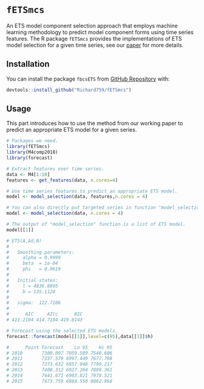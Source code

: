 `fETSmcs`
========

An ETS model component selection approach that employs machine learning methodology to predict model component forms using time series features.
The R package `fETSmcs` provides the implementations of ETS model selection for a given time series, see our [paper](https://www.sciencedirect.com/science/article/pii/S0169207022000954) for more details.

Installation
------------

You can install the package `fbcsETS` from [GitHub Repository](https://github.com/Richard/fbcsETS) with:

``` r
devtools::install_github("Richard759/fETSmcs")
```

Usage
-----

This part introduces how to use the method from our working paper to predict an appropriate ETS model for a given series.

``` r
# Packages we need.
library(fETSmcs)
library(M4comp2018)
library(forecast)

# Extract features over time series.
data <- M4[1:10]
features <- get_features(data, n.cores=4)

# Use time series features to predict an appropriate ETS model.
model <- model_selection(data, features,n.cores = 4)

# You can also directly put targeted series in function "model_selection" without extracting features separately.
model <- model_selection(data, n.cores = 4)

# The output of "model_selection" function is a list of ETS model.
model[[1]]

# ETS(A,Ad,N) 
#
#   Smoothing parameters:
#     alpha = 0.9999 
#     beta  = 1e-04 
#     phi   = 0.9619 
#
#   Initial states:
#     l = 4836.8895 
#     b = 135.1124 
#
#   sigma:  122.7106
#
#      AIC     AICc      BIC 
# 411.2104 414.7104 419.8143 

# Forecast using the selected ETS models.
forecast::forecast(model[[1]],level=c(95),data[[1]]$h)

#      Point Forecast    Lo 95    Hi 95
# 2010       7300.097 7059.589 7540.606
# 2011       7337.579 6997.449 7677.708
# 2012       7373.632 6957.048 7790.217
# 2013       7408.312 6927.264 7889.361
# 2014       7441.671 6903.821 7979.521
# 2015       7473.759 6884.550 8062.968
```

